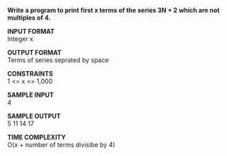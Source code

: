 **Write a program to print first x terms of the series 3N + 2 which are not multiples of 4.**

**INPUT FORMAT** \
Integer x

**OUTPUT FORMAT** \
Terms of series seprated by space 

**CONSTRAINTS** \
1 <= x <= 1,000

**SAMPLE INPUT** \
4

**SAMPLE OUTPUT** \
5 11 14 17

**TIME COMPLEXITY** \
O(x + number of terms divisibe by 4)
